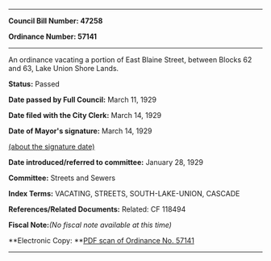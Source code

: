 

********

**Council Bill Number: 47258**
   
**Ordinance Number: 57141**
********

 An ordinance vacating a portion of East Blaine Street, between Blocks 62 and 63, Lake Union Shore Lands.

**Status:** Passed
   
**Date passed by Full Council:** March 11, 1929
   
**Date filed with the City Clerk:** March 14, 1929
   
**Date of Mayor's signature:** March 14, 1929
   
[(about the signature date)](/~public/approvaldate.htm)
   
   
   
**Date introduced/referred to committee:** January 28, 1929
   
**Committee:** Streets and Sewers
   
   
**Index Terms:** VACATING, STREETS, SOUTH-LAKE-UNION, CASCADE

**References/Related Documents:** Related: CF 118494

**Fiscal Note:**_(No fiscal note available at this time)_

**Electronic Copy: **[PDF scan of Ordinance No. 57141](/~archives/Ordinances/Ord_57141.pdf)

********

